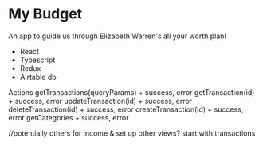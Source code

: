 # My Budget

An app to guide us through Elizabeth Warren's all your worth plan!

- React
- Typescript
- Redux
- Airtable db

Actions
getTransactions(queryParams) + success, error
getTransaction(id) + success, error
updateTransaction(id) + success, error
deleteTransaction(id) + success, error
createTransaction(id) + success, error
getCategories + success, error

//potentially others for income & set up other views?
start with transactions
